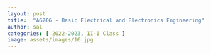 ```yaml
---
layout: post
title:  "A6206 - Basic Electrical and Electronics Engineering"
author: sal
categories: [ 2022-2023, II-I Class ]
image: assets/images/16.jpg
---
```


